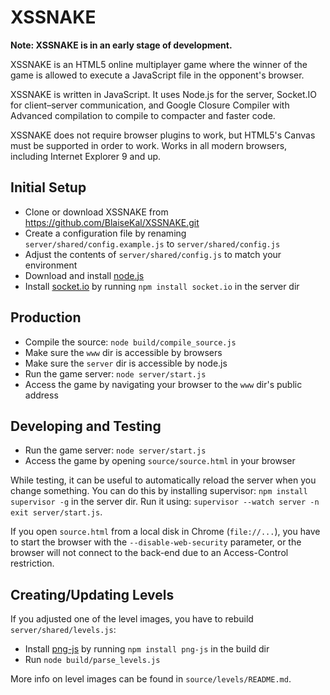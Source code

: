 XSSNAKE
===
**Note: XSSNAKE is in an early stage of development.**

XSSNAKE is an HTML5 online multiplayer game where the winner of the game is
allowed to execute a JavaScript file in the opponent's browser.

XSSNAKE is written in JavaScript. It uses Node.js for the server, Socket.IO for
client–server communication, and Google Closure Compiler with Advanced
compilation to compile to compacter and faster code.

XSSNAKE does not require browser plugins to work, but HTML5's Canvas must be
supported in order to work. Works in all modern browsers, including
Internet Explorer 9 and up.

Initial Setup
---
 * Clone or download XSSNAKE from https://github.com/BlaiseKal/XSSNAKE.git
 * Create a configuration file by renaming `server/shared/config.example.js` to
   `server/shared/config.js`
 * Adjust the contents of `server/shared/config.js` to match your environment
 * Download and install [node.js](http://nodejs.org/)
 * Install [socket.io](https://npmjs.org/package/socket.io) by running
   `npm install socket.io` in the server dir

Production
---
 * Compile the source: `node build/compile_source.js`
 * Make sure the `www` dir is accessible by browsers
 * Make sure the `server` dir is accessible by node.js
 * Run the game server: `node server/start.js`
 * Access the game by navigating your browser to the `www` dir's public address

Developing and Testing
---
 * Run the game server: `node server/start.js`
 * Access the game by opening `source/source.html` in your browser

While testing, it can be useful to automatically reload the server when you
change something. You can do this by installing supervisor: `npm install
supervisor -g` in the server dir. Run it using:
 `supervisor --watch server -n exit server/start.js`.

If you open `source.html` from a local disk in Chrome (`file://...`), you
have to start the browser with the `--disable-web-security` parameter, or the
browser will not connect to the back-end due to an Access-Control restriction.

Creating/Updating Levels
---
If you adjusted one of the level images, you have to rebuild
`server/shared/levels.js`:

 * Install [png-js](https://npmjs.org/package/png-js) by running
  `npm install png-js` in the build dir
 * Run `node build/parse_levels.js`

More info on level images can be found in `source/levels/README.md`.